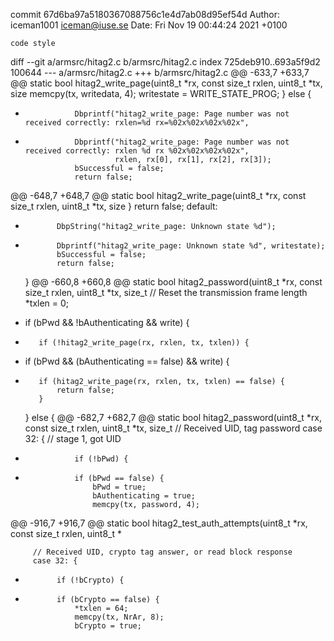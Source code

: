 commit 67d6ba97a5180367088756c1e4d7ab08d95ef54d
Author: iceman1001 <iceman@iuse.se>
Date:   Fri Nov 19 00:44:24 2021 +0100

    code style

diff --git a/armsrc/hitag2.c b/armsrc/hitag2.c
index 725deb910..693a5f9d2 100644
--- a/armsrc/hitag2.c
+++ b/armsrc/hitag2.c
@@ -633,7 +633,7 @@ static bool hitag2_write_page(uint8_t *rx, const size_t rxlen, uint8_t *tx, size
                 memcpy(tx, writedata, 4);
                 writestate = WRITE_STATE_PROG;
             } else {
-                Dbprintf("hitag2_write_page: Page number was not received correctly: rxlen=%d rx=%02x%02x%02x%02x",
+                Dbprintf("hitag2_write_page: Page number was not received correctly: rxlen %d rx %02x%02x%02x%02x",
                          rxlen, rx[0], rx[1], rx[2], rx[3]);
                 bSuccessful = false;
                 return false;
@@ -648,7 +648,7 @@ static bool hitag2_write_page(uint8_t *rx, const size_t rxlen, uint8_t *tx, size
             }
             return false;
         default:
-            DbpString("hitag2_write_page: Unknown state %d");
+            Dbprintf("hitag2_write_page: Unknown state %d", writestate);
             bSuccessful = false;
             return false;
     }
@@ -660,8 +660,8 @@ static bool hitag2_password(uint8_t *rx, const size_t rxlen, uint8_t *tx, size_t
     // Reset the transmission frame length
     *txlen = 0;
 
-    if (bPwd && !bAuthenticating && write) {
-        if (!hitag2_write_page(rx, rxlen, tx, txlen)) {
+    if (bPwd && (bAuthenticating == false) && write) {
+        if (hitag2_write_page(rx, rxlen, tx, txlen) == false) {
             return false;
         }
     } else {
@@ -682,7 +682,7 @@ static bool hitag2_password(uint8_t *rx, const size_t rxlen, uint8_t *tx, size_t
             // Received UID, tag password
             case 32: {
                 // stage 1, got UID
-                if (!bPwd) {
+                if (bPwd == false) {
                     bPwd = true;
                     bAuthenticating = true;
                     memcpy(tx, password, 4);
@@ -916,7 +916,7 @@ static bool hitag2_test_auth_attempts(uint8_t *rx, const size_t rxlen, uint8_t *
 
         // Received UID, crypto tag answer, or read block response
         case 32: {
-            if (!bCrypto) {
+            if (bCrypto == false) {
                 *txlen = 64;
                 memcpy(tx, NrAr, 8);
                 bCrypto = true;
